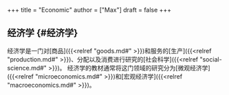 +++
title = "Economic"
author = ["Max"]
draft = false
+++

## 经济学 {#经济学}

经济学是一门对[商品]({{<relref "goods.md#" >}})和服务的[生产]({{<relref "production.md#" >}})、分配以及消费进行研究的[社会科学]({{<relref "social-science.md#" >}})。
经济学的教材通常将这门领域的研究分为[微观经济学]({{<relref "microeconomics.md#" >}})和[宏观经济学]({{<relref "macroeconomics.md#" >}})。
